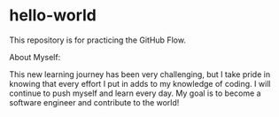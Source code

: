 # hello-world
This repository is for practicing the GitHub Flow.

About Myself:

This new learning journey has been very challenging, but I take pride in knowing that every effort I put in adds to my knowledge of coding. 
I will continue to push myself and learn every day. 
My goal is to become a software engineer and contribute to the world!
